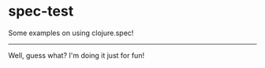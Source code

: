 # spec-test

Some examples on using clojure.spec!

---

Well, guess what? I'm doing it just for fun!


